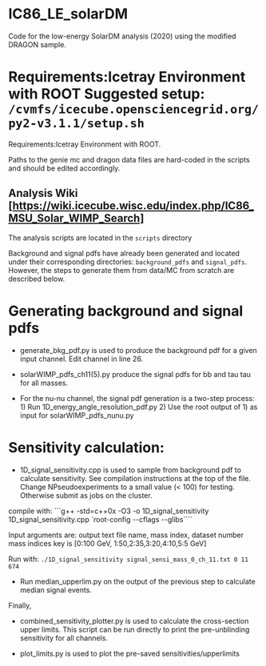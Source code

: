 # IC86_LE_solarDM
Code for the low-energy SolarDM analysis (2020) using the modified DRAGON sample.

Requirements:Icetray Environment with ROOT
Suggested setup:
`/cvmfs/icecube.opensciencegrid.org/py2-v3.1.1/setup.sh`
=======
Requirements:Icetray Environment with ROOT.

Paths to the genie mc and dragon data files are hard-coded in the scripts and should be edited accordingly.

## Analysis Wiki [https://wiki.icecube.wisc.edu/index.php/IC86_MSU_Solar_WIMP_Search]

The analysis scripts are located in the ```scripts``` directory

Background and signal pdfs have already been generated and located under their corresponding directories: ```background_pdfs``` and ```signal_pdfs```. However, the steps to generate them from data/MC from scratch are described below.

# Generating background and signal pdfs


* generate_bkg_pdf.py is used to produce the background pdf for a given input channel. Edit channel in line 26.

* solarWIMP_pdfs_ch11(5).py produce the signal pdfs for bb and tau tau for all masses.

* For the nu-nu channel, the signal pdf generation is a two-step process: 1) Run 1D_energy_angle_resolution_pdf.py 2) Use the root output of 1) as input for solarWIMP_pdfs_nunu.py

# Sensitivity calculation:
* 1D_signal_sensitivity.cpp is used to sample from background pdf to calculate sensitivity.
See compilation instructions at the top of the file. Change NPseudoexperiments to a small value (< 100) for testing. Otherwise submit as jobs on the cluster.

compile with: ```g++ -std=c++0x -O3 -o 1D_signal_sensitivity 1D_signal_sensitivity.cpp `root-config --cflags --glibs````

Input arguments are: output text file name, mass index, dataset number
mass indices key is [0:100 GeV, 1:50,2:35,3:20,4:10,5:5 GeV]

Run with: ```./1D_signal_sensitivity signal_sensi_mass_0_ch_11.txt 0 11 674```

* Run median_upperlim.py on the output of the previous step to calculate median signal events.

Finally,

* combined_sensitivity_plotter.py is used to calculate the cross-section upper limits. This script can be run directly to print the pre-unblinding sensitivity for all channels.

* plot_limits.py is used to plot the pre-saved sensitivities/upperlimits

